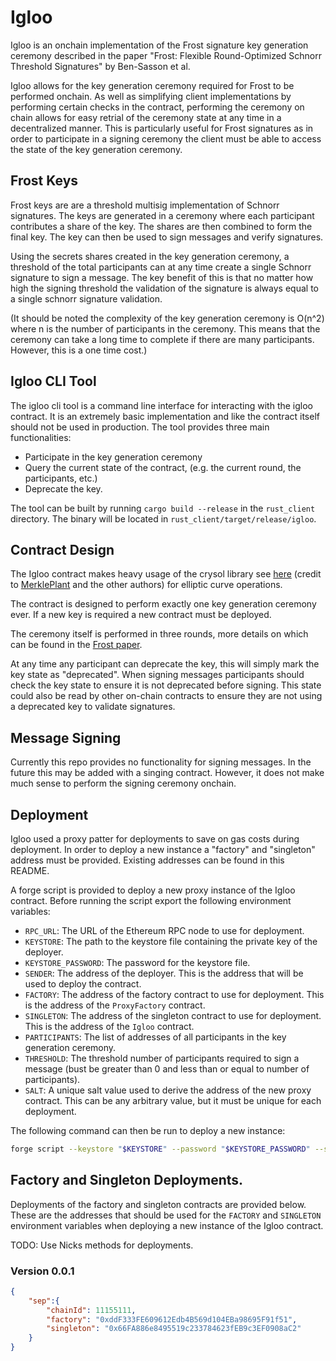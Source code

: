 # Igloo

Igloo is an onchain implementation of the Frost signature key generation ceremony described in the paper "Frost: Flexible Round-Optimized Schnorr Threshold Signatures" by Ben-Sasson et al.

Igloo allows for the key generation ceremony required for Frost to be performed onchain. As well as simplifying client implementations by performing certain checks in the contract, performing the ceremony on chain allows for easy retrial of the ceremony state at any time in a decentralized manner. This is particularly useful for Frost signatures as in order to participate in a signing ceremony the client must be able to access the state of the key generation ceremony. 

## Frost Keys

Frost keys are are a threshold multisig implementation of Schnorr signatures. The keys are generated in a ceremony where each participant contributes a share of the key. The shares are then combined to form the final key. The key can then be used to sign messages and verify signatures.

Using the secrets shares created in the key generation ceremony, a threshold of the total participants can at any time create a single Schnorr signature to sign a message. The key benefit of this is that no matter how high the signing threshold the validation of the signature is always equal to a single schnorr signature validation. 

(It should be noted the complexity of the key generation ceremony is O(n^2) where n is the number of participants in the ceremony. This means that the ceremony can take a long time to complete if there are many participants. However, this is a one time cost.)

## Igloo CLI Tool

The igloo cli tool is a command line interface for interacting with the igloo contract. It is an extremely basic implementation and like the contract itself should not be used in production. 
The tool provides three main functionalities:
- Participate in the key generation ceremony
- Query the current state of the contract, (e.g. the current round, the participants, etc.)
- Deprecate the key.

The tool can be built by running `cargo build --release` in the `rust_client` directory. The binary will be located in `rust_client/target/release/igloo`.

## Contract Design

The Igloo contract makes heavy usage of the crysol library see [here](https://github.com/verklegarden/crysol) (credit to [MerklePlant](https://github.com/pmerkleplant) and the other authors) for elliptic curve operations. 

The contract is designed to perform exactly one key generation ceremony ever. If a new key is required a new contract must be deployed. 

The ceremony itself is performed in three rounds, more details on which can be found in the [Frost paper](https://eprint.iacr.org/2020/1261.pdf).

At any time any participant can deprecate the key, this will simply mark the key state as "deprecated". When signing messages participants should check the key state to ensure it is not deprecated before signing. This state could also be read by other on-chain contracts to ensure they are not using a deprecated key to validate signatures.

## Message Signing

Currently this repo provides no functionality for signing messages. In the future this may be added with a singing contract. However, it does not make much sense to perform the signing ceremony onchain.

## Deployment

Igloo used a proxy patter for deployments to save on gas costs during deployment. In order to deploy a new instance a "factory" and "singleton" address must be provided. Existing addresses can be found in this README.


A forge script is provided to deploy a new proxy instance of the Igloo contract. Before running the script export the following environment variables:

- `RPC_URL`: The URL of the Ethereum RPC node to use for deployment.
- `KEYSTORE`: The path to the keystore file containing the private key of the deployer.
- `KEYSTORE_PASSWORD`: The password for the keystore file.
- `SENDER`: The address of the deployer. This is the address that will be used to deploy the contract.
- `FACTORY`: The address of the factory contract to use for deployment. This is the address of the `ProxyFactory` contract.
- `SINGLETON`: The address of the singleton contract to use for deployment. This is the address of the `Igloo` contract.
- `PARTICIPANTS`: The list of addresses of all participants in the key generation ceremony.
- `THRESHOLD`: The threshold number of participants required to sign a message (bust be greater than 0 and less than or equal to number of participants).
- `SALT`: A unique salt value used to derive the address of the new proxy contract. This can be any arbitrary value, but it must be unique for each deployment.

The following command can then be run to deploy a new instance:

```bash
forge script --keystore "$KEYSTORE" --password "$KEYSTORE_PASSWORD" --sender "$SENDER" --broadcast --rpc-url "$RPC_URL" --sig "$(cast calldata "deploy(address,address, string, address[] memory, uint)" "$SINGLETON" "$FACTORY" "$SALT" "$PARTICIPANTS" $THRESHOLD)" -vvv script/ProxyScript.s.sol:ProxyScript --broadcast
```

## Factory and Singleton Deployments.

Deployments of the factory and singleton contracts are provided below. These are the addresses that should be used for the `FACTORY` and `SINGLETON` environment variables when deploying a new instance of the Igloo contract.

TODO: Use Nicks methods for deployments.

### Version 0.0.1


```json
{
    "sep":{
        "chainId": 11155111,
        "factory": "0xddF333FE609612Edb4B569d104EBa98695F91f51",
        "singleton": "0x66FA886e8495519c233784623fEB9c3EF0908aC2"
    }
}
```
